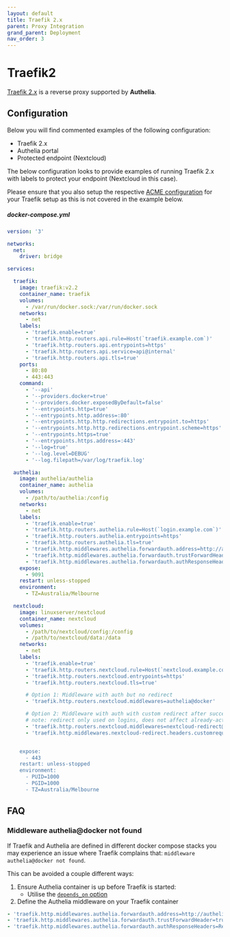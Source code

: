 ```yaml
---
layout: default
title: Traefik 2.x
parent: Proxy Integration
grand_parent: Deployment
nav_order: 3
---
```


# Traefik2

[Traefik 2.x] is a reverse proxy supported by **Authelia**.

## Configuration

Below you will find commented examples of the following configuration:

* Traefik 2.x
* Authelia portal
* Protected endpoint (Nextcloud)

The below configuration looks to provide examples of running Traefik 2.x with labels to protect your endpoint (Nextcloud in this case).

Please ensure that you also setup the respective [ACME configuration](https://docs.traefik.io/https/acme/) for your Traefik setup as this is not covered in the example below.

##### docker-compose.yml
```yml
version: '3'

networks:
  net:
    driver: bridge

services:

  traefik:
    image: traefik:v2.2
    container_name: traefik
    volumes:
      - /var/run/docker.sock:/var/run/docker.sock
    networks:
      - net
    labels:
      - 'traefik.enable=true'
      - 'traefik.http.routers.api.rule=Host(`traefik.example.com`)'
      - 'traefik.http.routers.api.entrypoints=https'
      - 'traefik.http.routers.api.service=api@internal'
      - 'traefik.http.routers.api.tls=true'
    ports:
      - 80:80
      - 443:443
    command:
      - '--api'
      - '--providers.docker=true'
      - '--providers.docker.exposedByDefault=false'
      - '--entrypoints.http=true'
      - '--entrypoints.http.address=:80'
      - '--entrypoints.http.http.redirections.entrypoint.to=https'
      - '--entrypoints.http.http.redirections.entrypoint.scheme=https'
      - '--entrypoints.https=true'
      - '--entrypoints.https.address=:443'
      - '--log=true'
      - '--log.level=DEBUG'
      - '--log.filepath=/var/log/traefik.log'

  authelia:
    image: authelia/authelia
    container_name: authelia
    volumes:
      - /path/to/authelia:/config
    networks:
      - net
    labels:
      - 'traefik.enable=true'
      - 'traefik.http.routers.authelia.rule=Host(`login.example.com`)'
      - 'traefik.http.routers.authelia.entrypoints=https'
      - 'traefik.http.routers.authelia.tls=true'
      - 'traefik.http.middlewares.authelia.forwardauth.address=http://authelia:9091/api/verify?rd=https://login.example.com/'
      - 'traefik.http.middlewares.authelia.forwardauth.trustForwardHeader=true'
      - 'traefik.http.middlewares.authelia.forwardauth.authResponseHeaders=Remote-User, Remote-Groups'
    expose:
      - 9091
    restart: unless-stopped
    environment:
      - TZ=Australia/Melbourne

  nextcloud:
    image: linuxserver/nextcloud
    container_name: nextcloud
    volumes:
      - /path/to/nextcloud/config:/config
      - /path/to/nextcloud/data:/data
    networks:
      - net
    labels:
      - 'traefik.enable=true'
      - 'traefik.http.routers.nextcloud.rule=Host(`nextcloud.example.com`)'
      - 'traefik.http.routers.nextcloud.entrypoints=https'
      - 'traefik.http.routers.nextcloud.tls=true'

      # Option 1: Middleware with auth but no redirect
      - 'traefik.http.routers.nextcloud.middlewares=authelia@docker'

      # Option 2: Middleware with auth with custom redirect after successful login
      # note: redirect only used on logins, does not affect already-active sessions
      - 'traefik.http.routers.nextcloud.middlewares=nextcloud-redirect@docker,authelia@docker'
      - 'traefik.http.middlewares.nextcloud-redirect.headers.customrequestheaders.X-ORIGINAL-URL=https://nextcloud.example.com"


    expose:
      - 443
    restart: unless-stopped
    environment:
      - PUID=1000
      - PGID=1000
      - TZ=Australia/Melbourne
```

## FAQ

### Middleware authelia@docker not found

If Traefik and Authelia are defined in different docker compose stacks you may experience
an issue where Traefik complains that: `middleware authelia@docker not found`.

This can be avoided a couple different ways:
1. Ensure Authelia container is up before Traefik is started:
    - Utilise the [`depends_on` option](https://docs.docker.com/compose/compose-file/#depends_on)
2. Define the Authelia middleware on your Traefik container
```yaml
- 'traefik.http.middlewares.authelia.forwardauth.address=http://authelia:9091/api/verify?rd=https://login.example.com/'
- 'traefik.http.middlewares.authelia.forwardauth.trustForwardHeader=true'
- 'traefik.http.middlewares.authelia.forwardauth.authResponseHeaders=Remote-User, Remote-Groups'
```
    
[Traefik 2.x]: https://docs.traefik.io/
